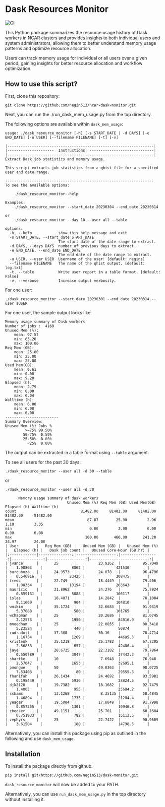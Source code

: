 # Dask Resources Monitor
![CI](https://img.shields.io/github/actions/workflow/status/negin513/ncar-dask-monitor/main.yml?label=CI&logo=GitHub&style=flat-square)


This Python package summarizes the resource usage history of Dask workers in NCAR clusters and provides insights to both individual users and system administrators, allowing them to better understand memory usage patterns and optimize resource allocation.

Users can track memory usage for individual or all users over a given period, gaining insights for better resource allocation and workflow optimization.

## How to use this script?

First, clone this repository:
```
git clone https://github.com/negin513/ncar-dask-monitor.git
```
Next, you can run the ./run_dask_mem_usage.py from the top directory.

The following options are available within `dask_mem_usage`:
```
usage: ./dask_resource_monitor [-h] [-s START_DATE | -d DAYS] [-e END_DATE] [-u USER] [--filename FILENAME] [-t] [-v]

|------------------------------------------------------------------|
|---------------------  Instructions  -----------------------------|
|------------------------------------------------------------------|
Extract Dask job statistics and memory usage.

This script extracts job statistics from a qhist file for a specified
user and date range.

-------------------------------------------------------------------
To see the available options:

    ./dask_resource_monitor--help

Examples:
    ./dask_resource_monitor --start_date 20230304 --end_date 20230314

or
    ./dask_resource_monitor --day 10 --user all --table

options:
  -h, --help            show this help message and exit
  -s START_DATE, --start_date START_DATE
                        The start date of the date range to extract.
  -d DAYS, --days DAYS  number of previous days to extract.
  -e END_DATE, --end_date END_DATE
                        The end date of the date range to extract.
  -u USER, --user USER  Username of the user! [default: negins]
  --filename FILENAME   The name of the qhist output. [default: log.txt]
  -t, --table           Write user report in a table format. [default: False]
  -v, --verbose         Increase output verbosity.
```

For one user:
```
./dask_resource_monitor --start_date 20230301 --end_date 20230314 --user $USER
```

For one user, the sample output looks like:

```
Memory usage summary of Dask workers
Number of jobs :  4169
Unused Mem (%):
    mean: 97.57
    min: 63.20
    max: 100.00
Req Mem (GB):
    mean: 25.00
    min: 25.00
    max: 25.00
Used Mem(GB):
    mean: 0.61
    min: 0.00
    max: 9.20
Elapsed (h):
    mean: 2.79
    min: 0.00
    max: 6.04
Walltime (h):
    mean: 6.00
    min: 6.00
    max: 6.00
------------------------
Summary Overview:
Unused Mem (%) Jobs %
         >=75% 99.50%
        50-75%  0.50%
        25-50%  0.00%
          <25%  0.00%

```
The output can be extracted in a table format using `--table` argument.


To see all users for the past 30 days:

```
./dask_resource_monitor --user all -d 30 --table
```
or
```
./dask_resource_monitor --user all -d 30
```

```
      Memory usage summary of dask workers                                                   
                            Unused Mem (%) Req Mem (GB) Used Mem(GB) Elapsed (h) Walltime (h)
count                             81482.00     81482.00     81482.00    81482.00     81482.00
mean                                 87.87        25.00         2.96        1.10         3.35
min                                   0.00         2.00         0.00        0.00         0.08
max                                 100.00       466.00       241.20       24.97        24.00
| User        |   Req Mem (GB) |   Unused Mem (GB) |   Unused Mem (%) |   Elapsed (h) |   Dask job count |   Unused Core-Hour (GB.hr) |
|:------------|---------------:|------------------:|-----------------:|--------------:|-----------------:|---------------------------:|
| jvance      |       25       |          23.9262  |          95.7049 |    1.98803    |             8862 |              421530        |
| burcuboza   |       24.9573  |          24.078   |          96.4796 |    0.546916   |            23425 |              308475        |
| fredc       |       22.749   |          18.4449  |          79.406  |    1.08334    |            13194 |              263643        |
| mauricio    |       31.8962  |          24.276   |          75.7924 |    0.859131   |             5088 |              106117        |
| islas       |       18.4071  |          14.2842  |          78.1084 |    8.11669    |              904 |              104810        |
| wmikim      |       35.1724  |          32.6683  |          91.9319 |    5.37088    |              580 |              101765        |
| wchapman    |       25       |          20.2686  |          81.0745 |    2.12573    |             1950 |               84016.9      |
| mneedham    |       25       |          22.0855  |          88.3418 |    5.23524    |              440 |               50874        |
| rudradutt   |       37.368   |          30.16    |          78.4714 |    1.16754    |             1269 |               44685.3      |
| kristenk    |       35.1218  |          25.1782  |          67.7205 |    2.56838    |              657 |               42486.4      |
| jaye        |       28.6725  |          22.3102  |          79.7864 |    0.550789   |             3047 |               37442.3      |
| shartke     |       10       |           7.6948  |          76.948  |    2.57047    |             1653 |               32695.1      |
| pmongwe     |       50       |          49.0363  |          98.0725 |    7.53403    |               80 |               29555.3      |
| fhanifah    |       26.1434  |          24.4692  |          93.5981 |    0.198449   |             5936 |               28824.5      |
| djk2120     |       19.7382  |          18.1682  |          92.7479 |    1.4803     |              955 |               25684.2      |
| sshams      |       13.1268  |           8.35135 |          50.4845 |    1.46894    |             1735 |               21284.4      |
| yeager      |       19.5004  |          17.8849  |          91.7998 |    0.857255   |             1301 |               19946.8      |
| cbecker     |       49.1151  |          25.701   |          60.1684 |    0.751933   |              782 |               15112.5      |
| zephyrs     |       25       |          22.7422  |          90.9689 |    3.61504    |              180 |               14798.5      |

```

Alternatively, you can install this package using pip as outlined in the following and use `dask_mem_usage`. 

## Installation

To install the package directly from github:
```
pip install git+https://github.com/negin513/dask-monitor.git
```
`dask_resource_monitor` will now be added to your PATH.

Alternatively, you can use `run_dask_mem_usage.py` in the top directory without installing it. 
